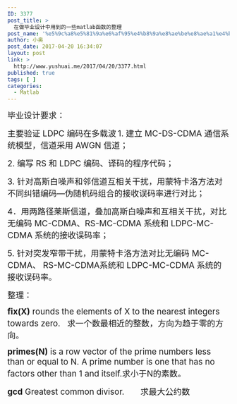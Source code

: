 ```yaml
---
ID: 3377
post_title: >
  在做毕业设计中用到的一些matlab函数的整理
post_name: '%e5%9c%a8%e5%81%9a%e6%af%95%e4%b8%9a%e8%ae%be%e8%ae%a1%e4%b8%ad%e7%94%a8%e5%88%b0%e7%9a%84%e4%b8%80%e4%ba%9bmatlab%e5%87%bd%e6%95%b0%e7%9a%84%e6%95%b4%e7%90%86'
author: 小奥
post_date: 2017-04-20 16:34:07
layout: post
link: >
  http://www.yushuai.me/2017/04/20/3377.html
published: true
tags: [ ]
categories:
  - Matlab
---
```

<span style="font-size: 14pt;">毕业设计要求：</span>

<span style="font-size: 14pt;">主要验证 LDPC 编码在多载波</span>
<span style="font-size: 14pt;"> 1. 建立 MC-DS-CDMA 通信系统模型，信道采用 AWGN 信道；</span>

<span style="font-size: 14pt;">2. 编写 RS 和 LDPC 编码、译码的程序代码；</span>

<span style="font-size: 14pt;">3. 针对高斯白噪声和邻信道互相关干扰，用蒙特卡洛方法对不同纠错编码—伪随机码组合的接收误码率进行对比；</span>

<span style="font-size: 14pt;">4．用两路径莱斯信道，叠加高斯白噪声和互相关干扰，对比无编码 MC-CDMA、RS-MC-CDMA 系统和 LDPC-MC-CDMA 系统的接收误码率；</span>

<span style="font-size: 14pt;">5. 针对突发窄带干扰，用蒙特卡洛方法对比无编码 MC-CDMA、 RS-MC-CDMA系统和 LDPC-MC-CDMA 系统的接收误码率。</span><!--more-->

<span style="font-size: 14pt;">整理：</span>

<span style="font-size: 14pt;"><strong>fix(X)</strong> rounds the elements of X to the nearest integers towards zero.   求一个数最相近的整数，方向为趋于零的方向。</span>

<span style="font-size: 14pt;"><strong>primes(N)</strong> is a row vector of the prime numbers less than or equal to N. A prime number is one that has no factors other than 1 and itself.求小于N的素数。</span>

<span style="font-size: 14pt;"><strong>gcd</strong> Greatest common divisor.       求最大公约数</span>
